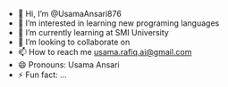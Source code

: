 - 👋 Hi, I’m @UsamaAnsari876
- 👀 I’m interested in learning new programing languages 
- 🌱 I’m currently learning at SMI University 
- 💞️ I’m looking to collaborate on 
- 📫 How to reach me usama.rafiq.ai@gmail.com
- 😄 Pronouns: Usama Ansari
- ⚡ Fun fact: ...

<!---
UsamaAnsari876/UsamaAnsari876 is a ✨ special ✨ repository because its `README.md` (this file) appears on your GitHub profile.
You can click the Preview link to take a look at your changes.
--->
